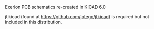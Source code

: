 Exerion PCB schematics re-created in KiCAD 6.0

jtikicad (found at https://github.com/jotego/jtkicad) is required but not included in this distribution.
